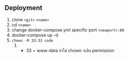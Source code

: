 ## Deployment

1. clone `<git>` `<name>`
2. cd `<name>`
3. change docker-compose.yml specific port `<newport>:80`
4. docker-compose up -d
5. `chown -R 33:33 code`
   1. * 33 = www-data
ถ้าไม่ chown จะติด permission